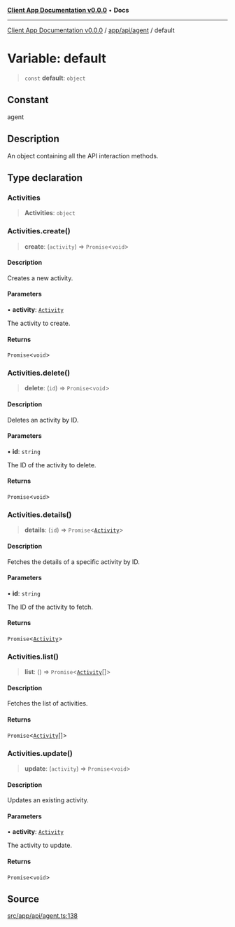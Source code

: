 [**Client App Documentation v0.0.0**](../../../../README.md) • **Docs**

***

[Client App Documentation v0.0.0](../../../../README.md) / [app/api/agent](../README.md) / default

# Variable: default

> `const` **default**: `object`

## Constant

agent

## Description

An object containing all the API interaction methods.

## Type declaration

### Activities

> **Activities**: `object`

### Activities.create()

> **create**: (`activity`) => `Promise`\<`void`\>

#### Description

Creates a new activity.

#### Parameters

• **activity**: [`Activity`](../../../models/activity/interfaces/Activity.md)

The activity to create.

#### Returns

`Promise`\<`void`\>

### Activities.delete()

> **delete**: (`id`) => `Promise`\<`void`\>

#### Description

Deletes an activity by ID.

#### Parameters

• **id**: `string`

The ID of the activity to delete.

#### Returns

`Promise`\<`void`\>

### Activities.details()

> **details**: (`id`) => `Promise`\<[`Activity`](../../../models/activity/interfaces/Activity.md)\>

#### Description

Fetches the details of a specific activity by ID.

#### Parameters

• **id**: `string`

The ID of the activity to fetch.

#### Returns

`Promise`\<[`Activity`](../../../models/activity/interfaces/Activity.md)\>

### Activities.list()

> **list**: () => `Promise`\<[`Activity`](../../../models/activity/interfaces/Activity.md)[]\>

#### Description

Fetches the list of activities.

#### Returns

`Promise`\<[`Activity`](../../../models/activity/interfaces/Activity.md)[]\>

### Activities.update()

> **update**: (`activity`) => `Promise`\<`void`\>

#### Description

Updates an existing activity.

#### Parameters

• **activity**: [`Activity`](../../../models/activity/interfaces/Activity.md)

The activity to update.

#### Returns

`Promise`\<`void`\>

## Source

[src/app/api/agent.ts:138](https://github.com/jimmykurian/Reactivities/blob/a12e79dbb60696a9948b8b89e913d44a26f8e7d7/client-app/src/app/api/agent.ts#L138)
